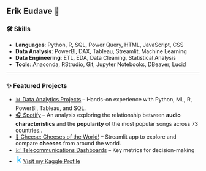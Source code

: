 ## Erik Eudave 🤖

### 🛠️ Skills  
- **Languages**: Python, R, SQL, Power Query, HTML, JavaScript, CSS
- **Data Analysis**: PowerBI, DAX, Tableau, Streamlit, Machine Learning
- **Data Engineering**: ETL, EDA, Data Cleaning, Statistical Analysis  
- **Tools**: Anaconda, RStrudio, Git, Jupyter Notebooks, DBeaver, Lucid  

---  

### ✨ Featured Projects  
- [📊 Data Analytics Projects](../../../Data-Analytics-Projects/) – Hands-on experience with Python, ML, R, PowerBI, Tableau, and SQL. 
- [🎧 Spotify](.../../../Data-Analytics-Projects/Spotify-Analysis/) –  An analysis exploring the relationship between **audio characteristics** and the **popularity** of the most popular songs across 73 countries..  
- [🧀 Cheese: Cheeses of the World!](../../../Cheese/) –  Streamlit app to explore and compare **cheeses** from around the world.  
- [📈 Telecommunications Dashboards](../../../Telecom-Dashboards/) – Key metrics for decision-making   
- [<img src="k_icon.png" alt="Kaggle Logo" width="20"/>](https://www.kaggle.com/erikeudave)[Visit my Kaggle Profile](https://www.kaggle.com/erikeudave)





